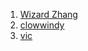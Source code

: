 1. [Wizard Zhang](https://github.com/wizardforcel)
2. [clowwindy](https://github.com/clowwindy)
3. [vic](https://github.com/coneycode)
